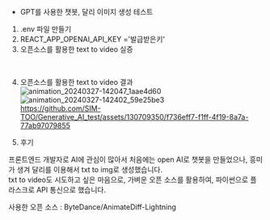 - GPT를 사용한 챗봇, 달리 이미지 생성 테스트 <br/>
1. .env 파일 만들기 <br/>
2. REACT_APP_OPENAI_API_KEY ='발급받은키'<br/>
3. 오픈소스를 활용한 text to video 실증
<br/>

4. 오픈소스를 활용한 text to video 결과
   ![animation_20240327-142047_1aae4d60](https://github.com/SIM-TOO/Generative_AI_test/assets/130709350/32b42572-97c5-4c02-ba39-9ca8398523ba)
   <br/>
   ![animation_20240327-142402_59e25be3](https://github.com/SIM-TOO/Generative_AI_test/assets/130709350/c685acda-0bcd-40a2-8c6f-6fbc1371e855)
   <br/>
   https://github.com/SIM-TOO/Generative_AI_test/assets/130709350/f736eff7-f1ff-4f19-8a7a-77ab97079855

5. 후기

프론트엔드 개발자로 AI에 관심이 많아서 처음에는 open AI로 챗봇을 만들었으나, 흥미가 생겨 달리를 이용해서 txt to img로 생성했습니다.
 <br/>
txt to video도 시도하고 싶은 마음으로, 가벼운 오픈 소스를 활용하여, 파이썬으로 플라스크로 API 통신으로 했습니다.

사용한 오픈 소스 : ByteDance/AnimateDiff-Lightning

